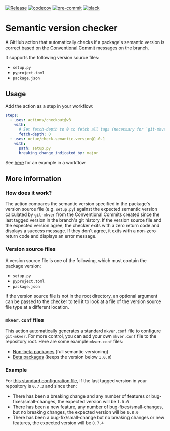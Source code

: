 [![Release](https://github.com/octue/check-semantic-version/actions/workflows/release.yml/badge.svg)](https://github.com/octue/check-semantic-version/actions/workflows/release.yml)
[![codecov](https://codecov.io/gh/octue/check-semantic-version/branch/main/graph/badge.svg?token=AL0I3UVUV2)](https://codecov.io/gh/octue/check-semantic-version)
[![pre-commit](https://img.shields.io/badge/pre--commit-enabled-brightgreen?logo=pre-commit&logoColor=white)](https://github.com/pre-commit/pre-commit)
[![black](https://img.shields.io/badge/code%20style-black-000000.svg)](https://github.com/ambv/black)

# Semantic version checker

A GitHub action that automatically checks if a package's semantic version is correct based on the
[Conventional Commit](https://www.conventionalcommits.org/en/) messages on the branch.

It supports the following version source files:

- `setup.py`
- `pyproject.toml`
- `package.json`

## Usage

Add the action as a step in your workflow:

```yaml
steps:
  - uses: actions/checkout@v3
    with:
      # Set fetch-depth to 0 to fetch all tags (necessary for `git-mkver` to determine the correct semantic version).
      fetch-depth: 0
  - uses: octue/check-semantic-version@1.0.1
    with:
      path: setup.py
      breaking_change_indicated_by: major
```

See [here](examples/workflow.yml) for an example in a workflow.

## More information

### How does it work?

The action compares the semantic version specified in the package's version source file (e.g. `setup.py`) against the
expected semantic version calculated by `git-mkver` from the Conventional Commits created since the last tagged version
in the branch's git history. If the version source file and the expected version agree, the checker exits with a zero
return code and displays a success message. If they don't agree, it exits with a non-zero return code and displays an
error message.

### Version source files

A version source file is one of the following, which must contain the package version:

- `setup.py`
- `pyproject.toml`
- `package.json`

If the version source file is not in the root directory, an optional argument can be passed to the checker to tell it to
look at a file of the version source file type at a different location.

### `mkver.conf` files

This action automatically generates a standard `mkver.conf` file to configure `git-mkver`. For more control, you can add
your own `mkver.conf` file to the repository root. Here are some example `mkver.conf` files:

- [Non-beta packages](examples/mkver.conf) (full semantic versioning)
- [Beta packages](examples/mkver-for-beta-versions.conf) (keeps the version below `1.0.0`)

### Example

For [this standard configuration file](examples/mkver.conf), if the last tagged version in your
repository is `0.7.3` and since then:

- There has been a breaking change and any number of features or bug-fixes/small-changes, the expected version will
  be `1.0.0`
- There has been a new feature, any number of bug-fixes/small-changes, but no breaking changes, the expected
  version will be `0.8.0`
- There has been a bug-fix/small-change but no breaking changes or new features, the expected version will be `0.7.4`
